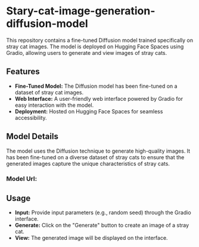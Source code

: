 # Stary-cat-image-generation-diffusion-model
This repository contains a fine-tuned Diffusion model trained specifically on stray cat images. The model is deployed on Hugging Face Spaces using Gradio, allowing users to generate and view images of stray cats.

## Features

* **Fine-Tuned Model:** The Diffusion model has been fine-tuned on a dataset of stray cat images.
* **Web Interface:** A user-friendly web interface powered by Gradio for easy interaction with the model.
* **Deployment:** Hosted on Hugging Face Spaces for seamless accessibility.
## Model Details
The model uses the Diffusion technique to generate high-quality images. It has been fine-tuned on a diverse dataset of stray cats to ensure that the generated images capture the unique characteristics of stray cats.
### Model Url:

## Usage
* **Input:** Provide input parameters (e.g., random seed) through the Gradio interface.
* **Generate:** Click on the "Generate" button to create an image of a stray cat.
* **View:** The generated image will be displayed on the interface.
